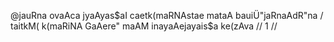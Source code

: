 @jauRna ovaAca
jyaAyas$aI caetk(maRNAstae mataA bauiÜ"jaRnaAdR"na /
taitkM( k(maRiNA GaAere" maAM inayaAejayais$a ke(zAva // 1 //